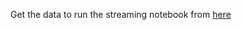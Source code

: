 Get the data to run the streaming notebook from [here](https://www.dropbox.com/s/dutz4n7zz8yocsv/real_lcs_gsep.h5?dl=0)
